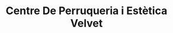 ---
title: "Centre De Perruqueria i Estètica Velvet"
url: /lleida/centre-de-perruqueria-i-estetica-velvet/
shop: Friseur
---